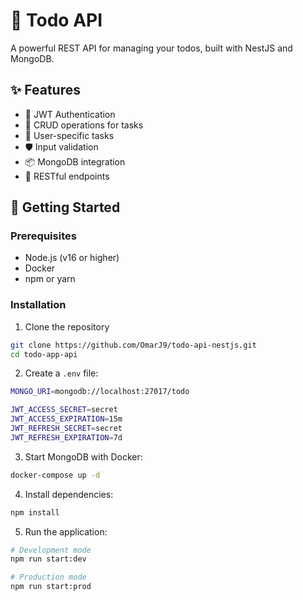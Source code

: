 # 🚀 Todo API

A powerful REST API for managing your todos, built with NestJS and MongoDB.

## ✨ Features

- 🔐 JWT Authentication
- 📝 CRUD operations for tasks
- 🎯 User-specific tasks
- 🛡️ Input validation
- 📦 MongoDB integration
- 🔄 RESTful endpoints

## 🚀 Getting Started

### Prerequisites

- Node.js (v16 or higher)
- Docker
- npm or yarn

### Installation

1. Clone the repository

```bash
git clone https://github.com/OmarJ9/todo-api-nestjs.git
cd todo-app-api
```

2. Create a `.env` file:

```bash
MONGO_URI=mongodb://localhost:27017/todo

JWT_ACCESS_SECRET=secret
JWT_ACCESS_EXPIRATION=15m
JWT_REFRESH_SECRET=secret
JWT_REFRESH_EXPIRATION=7d
```

3. Start MongoDB with Docker:

```bash
docker-compose up -d
```

4. Install dependencies:

```bash
npm install
```

5. Run the application:

```bash
# Development mode
npm run start:dev

# Production mode
npm run start:prod
```
